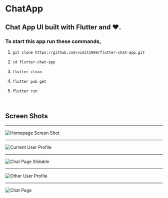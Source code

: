 # ChatApp

## Chat App UI built with Flutter and ❤️.

### To start this app run these commands,

1. `git clone https://github.com/vidit1999/flutter-chat-app.git`

2. `cd flutter-chat-app`

3. `flutter clean`

4. `flutter pub get`

5. `flutter run`

<br>

## Screen Shots

<hr>

![Homepage Screen Shot](./screen_shots/chat_home_screen_sc.png)

<hr>

![Current User Profile](./screen_shots/curr_user_profile_sc.png)

<hr>

![Chat Page Slidable](./screen_shots/chat_slidable_single_sc.png)

<hr>

![Other User Profile](./screen_shots/other_user_profile_sc.png)

<hr>

![Chat Page](./screen_shots/chat_page_sc.png)
